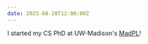```yaml
---
date: 2023-08-28T12:00:00Z
---
```


I started my CS PhD at UW-Madison's [MadPL](https://madpl.cs.wisc.edu/)!
